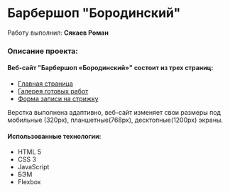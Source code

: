 <h1>Барбершоп "Бородинский"</h1>
Работу выполнил: <b>Сякаев Роман</b>
<h3>Описание проекта:</h3>
<h4>Веб-сайт "Барбершоп «Бородинский»" состоит из трех страниц:</h4>
<ul>
  <li><a href="https://romansyakaev.github.io/barbershop/index.html">Главная страница</a></li>
  <li><a href="https://romansyakaev.github.io/barbershop/photo.html">Галерея готовых работ</a></li>
  <li><a href="https://romansyakaev.github.io/barbershop/form.html">Форма записи на стрижку</a></li>
</ul>

Верстка выполнена адаптивно, веб-сайт изменяет свои размеры под мобильные (320px), планшетные(768px), десктопные(1200px) экраны. 

<b><h4>Использованные технологии:</h4></b> 
<ul>
  <li>HTML 5</li>
  <li>CSS 3</li>
  <li>JavaScript</li>
  <li>БЭМ</li>
  <li>Flexbox</li>
</ul>

